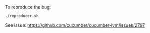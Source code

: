 To reproduce the bug:

```bash
./reproducer.sh
```

See issue: https://github.com/cucumber/cucumber-jvm/issues/2797
